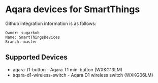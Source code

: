 # Aqara devices for SmartThings

Github integration information is as follows:

```
Owner: sugarkub
Name: SmartThingsDevices
Branch: master
```

## Supported Devices

- aqara-t1-button - Aqara T1 mini button (WXKG13LM)
- aqara-d1-wireless-switch - Aqara D1 wireless switch (WXKG06LM)